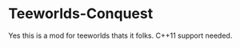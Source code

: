 Teeworlds-Conquest
=========

Yes this is a mod for teeworlds thats it folks. C++11 support needed.
